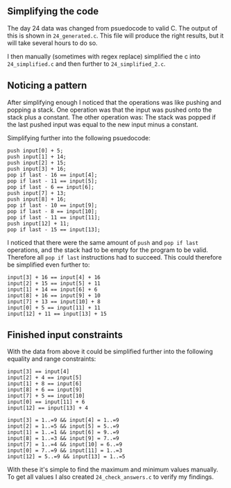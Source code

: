 ## Simplifying the code
The day 24 data was changed from psuedocode to valid C. The output of this is shown in `24_generated.c`. This file will produce the right results, but it will take several hours to do so.

I then manually (sometimes with regex replace) simplified the c into `24_simplified.c` and then further to `24_simplified_2.c`.

## Noticing a pattern

After simplifying enough I noticed that the operations was like pushing and popping a stack. One operation was that the input was pushed onto the stack plus a constant. The other operation was: The stack was popped if the last pushed input was equal to the new input minus a constant.

Simplifying further into the following psuedocode:

```
push input[0] + 5;
push input[1] + 14;
push input[2] + 15;
push input[3] + 16;
pop if last - 16 == input[4];
pop if last - 11 == input[5];
pop if last - 6 == input[6];
push input[7] + 13;
push input[8] + 16;
pop if last - 10 == input[9];
pop if last - 8 == input[10];
pop if last - 11 == input[11];
push input[12] + 11;
pop if last - 15 == input[13];
```

I noticed that there were the same amount of `push` and `pop if last` operations, and the stack had to be empty for the program to be valid. Therefore all `pop if last` instructions had to succeed. This could therefore be simplified even further to:

```
input[3] + 16 == input[4] + 16
input[2] + 15 == input[5] + 11
input[1] + 14 == input[6] + 6
input[8] + 16 == input[9] + 10
input[7] + 13 == input[10] + 8
input[0] + 5 == input[11] + 11
input[12] + 11 == input[13] + 15
```

## Finished input constraints

With the data from above it could be simplified further into the following equality and range constraints:

```
input[3] == input[4]
input[2] + 4 == input[5]
input[1] + 8 == input[6]
input[8] + 6 == input[9]
input[7] + 5 == input[10]
input[0] == input[11] + 6
input[12] == input[13] + 4
```

```
input[3] = 1..=9 && input[4] = 1..=9
input[2] = 1..=5 && input[5] = 5..=9
input[1] = 1..=1 && input[6] = 9..=9
input[8] = 1..=3 && input[9] = 7..=9
input[7] = 1..=4 && input[10] = 6..=9
input[0] = 7..=9 && input[11] = 1..=3
input[12] = 5..=9 && input[13] = 1..=5
```

With these it's simple to find the maximum and minimum values manually. To get all values I also created `24_check_answers.c` to verify my findings.
